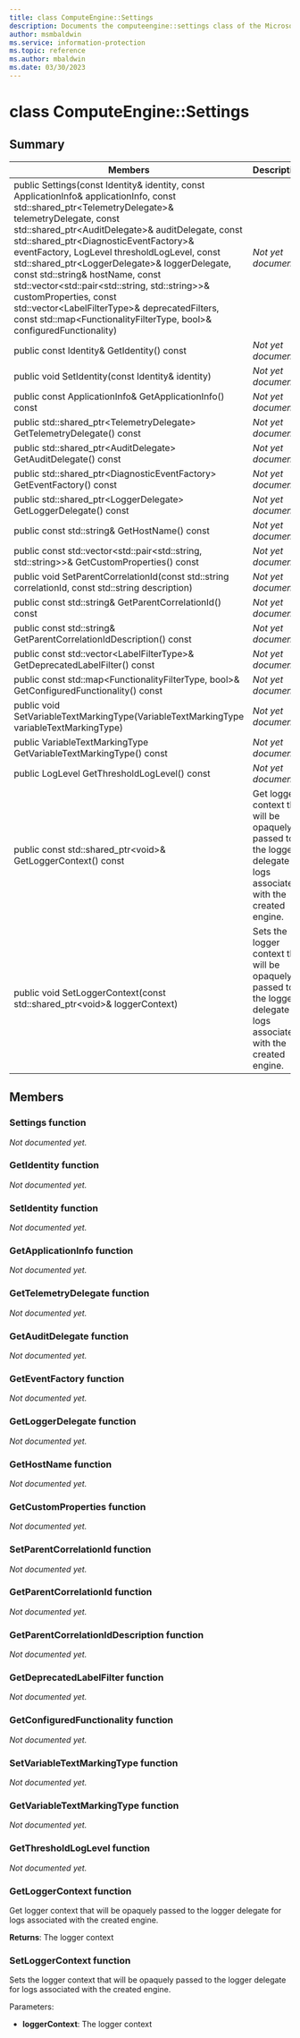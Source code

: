 ```yaml
---
title: class ComputeEngine::Settings 
description: Documents the computeengine::settings class of the Microsoft Information Protection (MIP) SDK.
author: msmbaldwin
ms.service: information-protection
ms.topic: reference
ms.author: mbaldwin
ms.date: 03/30/2023
---
```


# class ComputeEngine::Settings 
  
## Summary
 Members                        | Descriptions                                
--------------------------------|---------------------------------------------
public Settings(const Identity& identity, const ApplicationInfo& applicationInfo, const std::shared_ptr\<TelemetryDelegate\>& telemetryDelegate, const std::shared_ptr\<AuditDelegate\>& auditDelegate, const std::shared_ptr\<DiagnosticEventFactory\>& eventFactory, LogLevel thresholdLogLevel, const std::shared_ptr\<LoggerDelegate\>& loggerDelegate, const std::string& hostName, const std::vector\<std::pair\<std::string, std::string\>\>& customProperties, const std::vector\<LabelFilterType\>& deprecatedFilters, const std::map\<FunctionalityFilterType, bool\>& configuredFunctionality)  | _Not yet documented._
public const Identity& GetIdentity() const  | _Not yet documented._
public void SetIdentity(const Identity& identity)  | _Not yet documented._
public const ApplicationInfo& GetApplicationInfo() const  | _Not yet documented._
public std::shared_ptr\<TelemetryDelegate\> GetTelemetryDelegate() const  | _Not yet documented._
public std::shared_ptr\<AuditDelegate\> GetAuditDelegate() const  | _Not yet documented._
public std::shared_ptr\<DiagnosticEventFactory\> GetEventFactory() const  | _Not yet documented._
public std::shared_ptr\<LoggerDelegate\> GetLoggerDelegate() const  | _Not yet documented._
public const std::string& GetHostName() const  | _Not yet documented._
public const std::vector\<std::pair\<std::string, std::string\>\>& GetCustomProperties() const  | _Not yet documented._
public void SetParentCorrelationId(const std::string correlationId, const std::string description)  | _Not yet documented._
public const std::string& GetParentCorrelationId() const  | _Not yet documented._
public const std::string& GetParentCorrelationIdDescription() const  | _Not yet documented._
public const std::vector\<LabelFilterType\>& GetDeprecatedLabelFilter() const  | _Not yet documented._
public const std::map\<FunctionalityFilterType, bool\>& GetConfiguredFunctionality() const  | _Not yet documented._
public void SetVariableTextMarkingType(VariableTextMarkingType variableTextMarkingType)  | _Not yet documented._
public VariableTextMarkingType GetVariableTextMarkingType() const  | _Not yet documented._
public LogLevel GetThresholdLogLevel() const  | _Not yet documented._
public const std::shared_ptr\<void\>& GetLoggerContext() const  |  Get logger context that will be opaquely passed to the logger delegate for logs associated with the created engine.
public void SetLoggerContext(const std::shared_ptr\<void\>& loggerContext)  |  Sets the logger context that will be opaquely passed to the logger delegate for logs associated with the created engine.
  
## Members
  
### Settings function
_Not documented yet._

  
### GetIdentity function
_Not documented yet._

  
### SetIdentity function
_Not documented yet._

  
### GetApplicationInfo function
_Not documented yet._

  
### GetTelemetryDelegate function
_Not documented yet._

  
### GetAuditDelegate function
_Not documented yet._

  
### GetEventFactory function
_Not documented yet._

  
### GetLoggerDelegate function
_Not documented yet._

  
### GetHostName function
_Not documented yet._

  
### GetCustomProperties function
_Not documented yet._

  
### SetParentCorrelationId function
_Not documented yet._

  
### GetParentCorrelationId function
_Not documented yet._

  
### GetParentCorrelationIdDescription function
_Not documented yet._

  
### GetDeprecatedLabelFilter function
_Not documented yet._

  
### GetConfiguredFunctionality function
_Not documented yet._

  
### SetVariableTextMarkingType function
_Not documented yet._

  
### GetVariableTextMarkingType function
_Not documented yet._

  
### GetThresholdLogLevel function
_Not documented yet._

  
### GetLoggerContext function
Get logger context that will be opaquely passed to the logger delegate for logs associated with the created engine.

  
**Returns**: The logger context
  
### SetLoggerContext function
Sets the logger context that will be opaquely passed to the logger delegate for logs associated with the created engine.

Parameters:  
* **loggerContext**: The logger context

